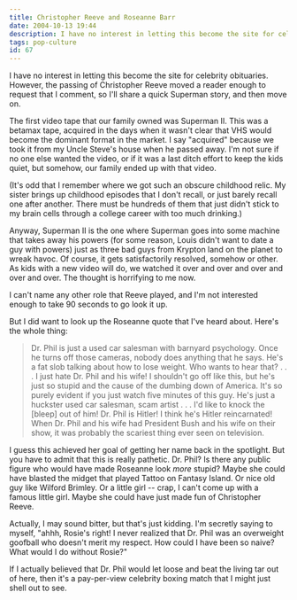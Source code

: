 ```yaml
---
title: Christopher Reeve and Roseanne Barr
date: 2004-10-13 19:44
description: I have no interest in letting this become the site for celebrity obituaries.  However, the passing of Christopher Reeve moved a reader enough to request that I comment, so I'll share a quick Superman story, and then move on.
tags: pop-culture
id: 67
---
```

I have no interest in letting this become the site for celebrity obituaries.  However, the passing of Christopher Reeve moved a reader enough to request that I comment, so I'll share a quick Superman story, and then move on.

The first video tape that our family owned was Superman II.  This was a betamax tape, acquired in the days when it wasn't clear that VHS would become the dominant format in the market.  I say "acquired" because we took it from my Uncle Steve's house when he passed away.  I'm not sure if no one else wanted the video, or if it was a last ditch effort to keep the kids quiet, but somehow, our family ended up with that video.  

(It's odd that I remember where we got such an obscure childhood relic.  My sister brings up childhood episodes that I don't recall, or just barely recall one after another.  There must be hundreds of them that just didn't stick to my brain cells through a college career with too much drinking.)

Anyway, Superman II is the one where Superman goes into some machine that takes away his powers (for some reason, Louis didn't want to date a guy with powers) just as three bad guys from Krypton land on the planet to wreak havoc.  Of course, it gets satisfactorily resolved, somehow or other.  As kids with a new video will do, we watched it over and over and over and over and over.  The thought is horrifying to me now.

I can't name any other role that Reeve played, and I'm not interested enough to take 90 seconds to go look it up.

But I did want to look up the Roseanne quote that I've heard about.  Here's the whole thing:

<blockquote>Dr. Phil is just a used car salesman with barnyard psychology. Once he turns off those cameras, nobody does anything that he says. He's a fat slob talking about how to lose weight. Who wants to hear that? . . . I just hate Dr. Phil and his wife! I shouldn't go off like this, but he's just so stupid and the cause of the dumbing down of America. It's so purely evident if you just watch five minutes of this guy. He's just a huckster used car salesman, scam artist . . . I'd like to knock the [bleep] out of him! Dr. Phil is Hitler! I think he's Hitler reincarnated! When Dr. Phil and his wife had President Bush and his wife on their show, it was probably the scariest thing ever seen on television.</blockquote>

I guess this achieved her goal of getting her name back in the spotlight.  But you have to admit that this is really pathetic.  Dr. Phil?  Is there any public figure who would have made Roseanne look *more* stupid?  Maybe she could have blasted the midget that played Tattoo on Fantasy Island.  Or nice old guy like Wilford Brimley.  Or a little girl -- crap, I can't come up with a famous little girl.  Maybe she could have just made fun of Christopher Reeve.

Actually, I may sound bitter, but that's just kidding.  I'm secretly saying to myself, "ahhh, Rosie's right!  I never realized that Dr. Phil was an overweight goofball who doesn't merit my respect.  How could I have been so naive?  What would I do without Rosie?"

If I actually believed that Dr. Phil would let loose and beat the living tar out of here, then it's a pay-per-view celebrity boxing match that I might just shell out to see.
